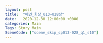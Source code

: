```yaml
---
layout: post
title:  "메인_회상_013~028장"
date:   2020-12-30 12:00:00 +0000
categories: Main
Tags: Story Main
SceneCode: ["scene_skip_cp013-028_q1_s10"]
---
```

